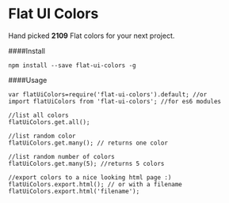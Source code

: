 Flat UI Colors
===================

Hand picked **2109** Flat colors for your next project.

####Install
```
npm install --save flat-ui-colors -g
```

####Usage

```
var flatUiColors=require('flat-ui-colors').default; //or
import flatUiColors from 'flat-ui-colors'; //for es6 modules

//list all colors
flatUiColors.get.all();

//list random color
flatUiColors.get.many(); // returns one color

//list random number of colors
flatUiColors.get.many(5); //returns 5 colors

//export colors to a nice looking html page :)
flatUiColors.export.html(); // or with a filename
flatUiColors.export.html('filename');
```
